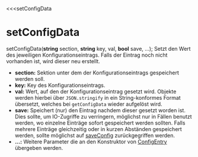 <<<setConfigData
# setConfigData

**<ConfigEntry>** setConfigData(**string** section, **string** key, val, **bool** save, ...);
Setzt den Wert des jeweiligen Konfigurationseintrags. Falls der Eintrag noch nicht vorhanden ist, wird dieser neu erstellt.

- **section:**
  Sektion unter dem der Konfigurationseintrags gespeichert werden soll.
- **key:**
  Key des Konfigurationseintrags.
- **val:**
  Wert, auf den der Konfigurationseintrag gesetzt wird. Objekte werden hierbei über ```JSON.stringify``` in ein String-konformes Format übersetzt, welches bei ```getConfigData``` wieder aufgelöst wird.
- **save:**
  Speichert (nur) den Eintrag nachdem dieser gesetzt worden ist. Dies sollte, um IO-Zugriffe zu verringern, möglichst nur in Fällen benutzt werden, wo einzelne Einträge sofort gespeichert werden sollten. Falls mehrere Einträge gleichzeitig oder in kurzen Abständen gespeichert werden, sollte möglichst auf [saveConfig](#) zurückgegriffen werden.
- **...:**
  Weitere Parameter die an den Konstruktor von [ConfigEntry](#) übergeben werden.
